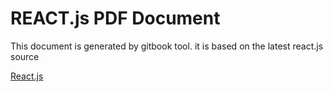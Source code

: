 # REACT.js PDF Document

This document is generated by gitbook tool. it is based on the latest react.js source

[React.js](https://github.com/reactjs/reactjs.org)